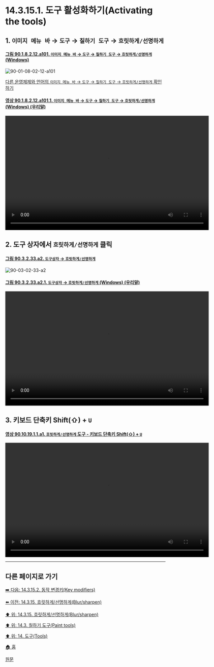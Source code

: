 # 14.3.15.1. 도구 활성화하기(Activating the tools)

<a id="14-03-15-01-s1"></a>

## 1. `이미지 메뉴 바` → `도구` → `칠하기 도구` → `흐릿하게/선명하게`

<a id="90-01-08-02-12-a101"></a>

#### [그림 90.1.8.2.12.a101. `이미지 메뉴 바` → `도구` → `칠하기 도구` → `흐릿하게/선명하게` (Windows)](./90-01-08-02-12-blur_sharpen.md#90-01-08-02-12-a101)
![90-01-08-02-12-a101](https://github.com/wonder13662/gimp/assets/15767104/2b7da1fb-028e-4375-be60-8437cd6d45f2)

[다른 운영체제와 언어의 `이미지 메뉴 바` → `도구` → `칠하기 도구` → `흐릿하게/선명하게` 확인하기](./90-01-08-02-12-blur_sharpen.md#90-01-08-02-12-a102)

<a id="90-01-08-02-12-a101-01"></a>

#### [영상 90.1.8.2.12.a101.1. `이미지 메뉴 바` → `도구` → `칠하기 도구` → `흐릿하게/선명하게` (Windows) (우리말)](./90-01-08-02-12-blur_sharpen.md#90-01-08-02-12-a101-01)
<video controls="controls" width="640" height="360" src="https://github.com/wonder13662/gimp/assets/15767104/a77a6f76-a747-453b-ae64-bfdea77724d8"></video>

<a id="14-03-15-01-s2"></a>

## 2. 도구 상자에서 `흐릿하게/선명하게` 클릭

<a id="90-03-02-33-a2"></a>

#### [그림 90.3.2.33.a2. `도구상자` → `흐릿하게/선명하게`](./90-03-02-33-blur_sharpen.md#90-03-02-33-a2)
![90-03-02-33-a2](https://github.com/wonder13662/gimp/assets/15767104/b0a3539c-e757-40c6-b3a8-66e730e743ce)

<a id="90-03-02-33-a2-01"></a>

#### [그림 90.3.2.33.a2.1. `도구상자` → `흐릿하게/선명하게` (Windows) (우리말)](./90-03-02-33-blur_sharpen.md#90-03-02-33-a2-01)
<video controls="controls" width="640" height="360" src="https://github.com/wonder13662/gimp/assets/15767104/c8307913-5593-446e-bc1a-3cb8a573bdb5"></video>

<a id="14-03-15-01-s3"></a>

## 3. 키보드 단축키 Shift(⇧) + `U`

<a id="90-10-19-01-01-a1"></a>

#### [영상 90.10.19.1.1.a1. `흐릿하게/선명하게` 도구 - 키보드 단축키 Shift(⇧) + `U`](./90-10-19-01-01-shift_u.md#90-10-19-01-01-a1)
<video controls="controls" width="640" height="360" src="https://github.com/wonder13662/gimp/assets/15767104/20e998b1-7ae1-4c63-8d9b-c73df75fab5c"></video>

***

## 다른 페이지로 가기

[➡️ 다음: 14.3.15.2. 동작 변경키(Key modifiers)](./14-03-15-02-key_modifiers.md)

[⬅️ 이전: 14.3.15. 흐릿하게/선명하게(Blur/sharpen)](./14-03-15-00-blur-sharpen.md)

[⬆️ 위: 14.3.15. 흐릿하게/선명하게(Blur/sharpen)](./14-03-15-00-blur-sharpen.md)

[⬆️ 위: 14.3. 칠하기 도구(Paint tools)](./14-03-00-paint_tools.md)

[⬆️ 위: 14. 도구(Tools)](./14-00-tools.md)

[🏠 홈](./00-home.md)

[원문](https://docs.gimp.org/2.10/ko/gimp-tool-convolve.html#idm14118)